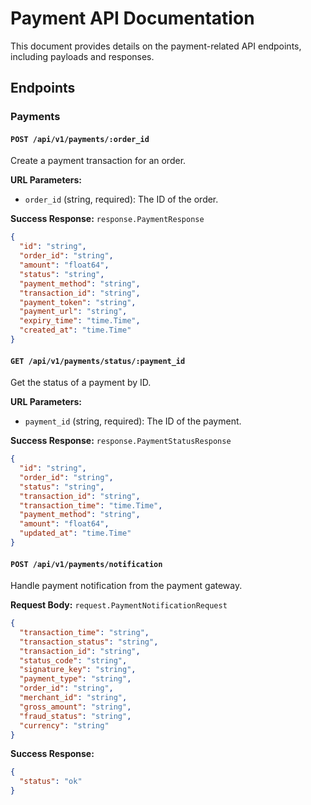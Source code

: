 
# Payment API Documentation

This document provides details on the payment-related API endpoints, including payloads and responses.

## Endpoints

### Payments

#### `POST /api/v1/payments/:order_id`

Create a payment transaction for an order.

**URL Parameters:**

*   `order_id` (string, required): The ID of the order.

**Success Response:** `response.PaymentResponse`

```json
{
  "id": "string",
  "order_id": "string",
  "amount": "float64",
  "status": "string",
  "payment_method": "string",
  "transaction_id": "string",
  "payment_token": "string",
  "payment_url": "string",
  "expiry_time": "time.Time",
  "created_at": "time.Time"
}
```

#### `GET /api/v1/payments/status/:payment_id`

Get the status of a payment by ID.

**URL Parameters:**

*   `payment_id` (string, required): The ID of the payment.

**Success Response:** `response.PaymentStatusResponse`

```json
{
  "id": "string",
  "order_id": "string",
  "status": "string",
  "transaction_id": "string",
  "transaction_time": "time.Time",
  "payment_method": "string",
  "amount": "float64",
  "updated_at": "time.Time"
}
```

#### `POST /api/v1/payments/notification`

Handle payment notification from the payment gateway.

**Request Body:** `request.PaymentNotificationRequest`

```json
{
  "transaction_time": "string",
  "transaction_status": "string",
  "transaction_id": "string",
  "status_code": "string",
  "signature_key": "string",
  "payment_type": "string",
  "order_id": "string",
  "merchant_id": "string",
  "gross_amount": "string",
  "fraud_status": "string",
  "currency": "string"
}
```

**Success Response:**

```json
{
  "status": "ok"
}
```
